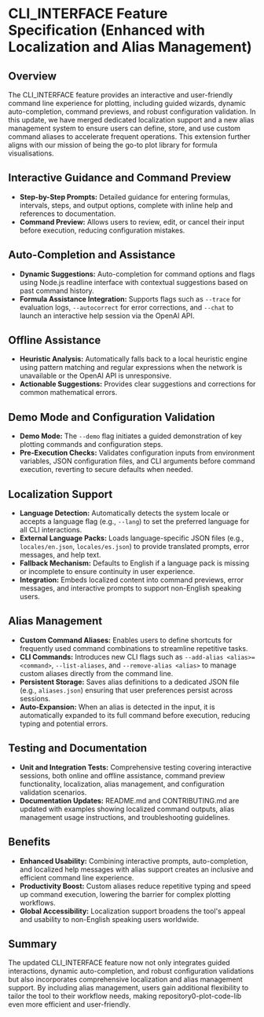 # CLI_INTERFACE Feature Specification (Enhanced with Localization and Alias Management)

## Overview
The CLI_INTERFACE feature provides an interactive and user-friendly command line experience for plotting, including guided wizards, dynamic auto-completion, command previews, and robust configuration validation. In this update, we have merged dedicated localization support and a new alias management system to ensure users can define, store, and use custom command aliases to accelerate frequent operations. This extension further aligns with our mission of being the go-to plot library for formula visualisations.

## Interactive Guidance and Command Preview
- **Step-by-Step Prompts:** Detailed guidance for entering formulas, intervals, steps, and output options, complete with inline help and references to documentation.
- **Command Preview:** Allows users to review, edit, or cancel their input before execution, reducing configuration mistakes.

## Auto-Completion and Assistance
- **Dynamic Suggestions:** Auto-completion for command options and flags using Node.js readline interface with contextual suggestions based on past command history.
- **Formula Assistance Integration:** Supports flags such as `--trace` for evaluation logs, `--autocorrect` for error corrections, and `--chat` to launch an interactive help session via the OpenAI API.

## Offline Assistance
- **Heuristic Analysis:** Automatically falls back to a local heuristic engine using pattern matching and regular expressions when the network is unavailable or the OpenAI API is unresponsive.
- **Actionable Suggestions:** Provides clear suggestions and corrections for common mathematical errors.

## Demo Mode and Configuration Validation
- **Demo Mode:** The `--demo` flag initiates a guided demonstration of key plotting commands and configuration steps.
- **Pre-Execution Checks:** Validates configuration inputs from environment variables, JSON configuration files, and CLI arguments before command execution, reverting to secure defaults when needed.

## Localization Support
- **Language Detection:** Automatically detects the system locale or accepts a language flag (e.g., `--lang`) to set the preferred language for all CLI interactions.
- **External Language Packs:** Loads language-specific JSON files (e.g., `locales/en.json`, `locales/es.json`) to provide translated prompts, error messages, and help text.
- **Fallback Mechanism:** Defaults to English if a language pack is missing or incomplete to ensure continuity in user experience.
- **Integration:** Embeds localized content into command previews, error messages, and interactive prompts to support non-English speaking users.

## Alias Management
- **Custom Command Aliases:** Enables users to define shortcuts for frequently used command combinations to streamline repetitive tasks.
- **CLI Commands:** Introduces new CLI flags such as `--add-alias <alias>=<command>`, `--list-aliases`, and `--remove-alias <alias>` to manage custom aliases directly from the command line.
- **Persistent Storage:** Saves alias definitions to a dedicated JSON file (e.g., `aliases.json`) ensuring that user preferences persist across sessions.
- **Auto-Expansion:** When an alias is detected in the input, it is automatically expanded to its full command before execution, reducing typing and potential errors.

## Testing and Documentation
- **Unit and Integration Tests:** Comprehensive testing covering interactive sessions, both online and offline assistance, command preview functionality, localization, alias management, and configuration validation scenarios.
- **Documentation Updates:** README.md and CONTRIBUTING.md are updated with examples showing localized command outputs, alias management usage instructions, and troubleshooting guidelines.

## Benefits
- **Enhanced Usability:** Combining interactive prompts, auto-completion, and localized help messages with alias support creates an inclusive and efficient command line experience.
- **Productivity Boost:** Custom aliases reduce repetitive typing and speed up command execution, lowering the barrier for complex plotting workflows.
- **Global Accessibility:** Localization support broadens the tool's appeal and usability to non-English speaking users worldwide.

## Summary
The updated CLI_INTERFACE feature now not only integrates guided interactions, dynamic auto-completion, and robust configuration validations but also incorporates comprehensive localization and alias management support. By including alias management, users gain additional flexibility to tailor the tool to their workflow needs, making repository0-plot-code-lib even more efficient and user-friendly.